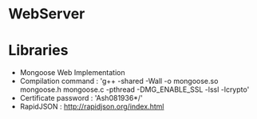 # WebServer

# Libraries
- Mongoose Web Implementation
- Compilation command : 'g++ -shared -Wall -o mongoose.so mongoose.h mongoose.c -pthread -DMG_ENABLE_SSL -lssl -lcrypto'
- Certificate password : 'Ash081936*/'
- RapidJSON : http://rapidjson.org/index.html

